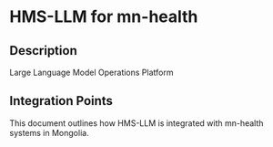 # HMS-LLM for mn-health

## Description

Large Language Model Operations Platform

## Integration Points

This document outlines how HMS-LLM is integrated with mn-health systems in Mongolia.
